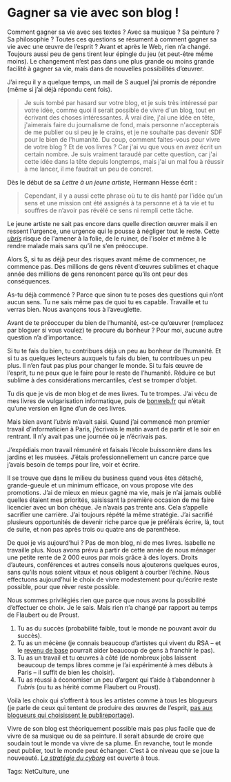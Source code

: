 # Gagner sa vie avec son blog !

Comment gagner sa vie avec ses textes ? Avec sa musique ? Sa peinture ? Sa philosophie ? Toutes ces questions se résument à comment gagner sa vie avec une œuvre de l’esprit ? Avant et après le Web, rien n’a changé. Toujours aussi peu de gens tirent leur épingle du jeu (et peut-être même moins). Le changement n’est pas dans une plus grande ou moins grande facilité à gagner sa vie, mais dans de nouvelles possibilités d’œuvrer.

J’ai reçu il y a quelque temps, un mail de S auquel j’ai promis de répondre (même si j’ai déjà répondu cent fois).

> Je suis tombé par hasard sur votre blog, et je suis très intéressé par votre idée, comme quoi il serait possible de vivre d'un blog, tout en écrivant des choses intéressantes. À vrai dire, j'ai une idée en tête, j'aimerais faire du journalisme de fond, mais personne n'accepterais de me publier ou si peu je le crains, et je ne souhaite pas devenir SDF pour le bien de l'humanité. Du coup, comment faites-vous pour vivre de votre blog ? Et de vos livres ? Car j'ai vu que vous en avez écrit un certain nombre. Je suis vraiment taraudé par cette question, car j'ai cette idée dans la tête depuis longtemps, mais j'ai un mal fou à réussir à me lancer, il me faudrait un peu de concret.

Dès le début de sa *Lettre à un jeune artiste*, Hermann Hesse écrit :

> Cependant, il y a aussi cette phrase où tu te dis hanté par l’idée qu’un sens et une mission ont été assignés à ta personne et à ta vie et tu souffres de n’avoir pas révélé ce sens ni rempli cette tâche.

Le jeune artiste ne sait pas encore dans quelle direction œuvrer mais il en ressent l’urgence, une urgence qui le pousse à négliger tout le reste. Cette [*ubris*](http://fr.wikipedia.org/wiki/Hybris) risque de l'amener à la folie, de le ruiner, de l'isoler et même à le rendre malade mais sans qu’il ne s’en préoccupe.

Alors S, si tu as déjà peur des risques avant même de commencer, ne commence pas. Des millions de gens rêvent d’œuvres sublimes et chaque année des millions de gens renoncent parce qu’ils ont peur des conséquences.

As-tu déjà commencé ? Parce que sinon tu te poses des questions qui n’ont aucun sens. Tu ne sais même pas de quoi tu es capable. Travaille et tu verras bien. Nous avançons tous à l’aveuglette.

Avant de te préoccuper du bien de l’humanité, est-ce qu’œuvrer (remplacez par bloguer si vous voulez) te procure du bonheur ? Pour moi, aucune autre question n’a d’importance.

Si tu te fais du bien, tu contribues déjà un peu au bonheur de l’humanité. Et si tu as quelques lecteurs auxquels tu fais du bien, tu contribues un peu plus. Il n’en faut pas plus pour changer le monde. Si tu fais œuvre de l’esprit, tu ne peux que le faire pour le reste de l’humanité. Réduire ce but sublime à des considérations mercantiles, c’est se tromper d’objet.

Tu dis que je vis de mon blog et de mes livres. Tu te trompes. J’ai vécu de mes livres de vulgarisation informatique, puis de [bonweb.fr](http://www.bonweb.fr/) qui n’était qu’une version en ligne d’un de ces livres.

Mais bien avant l’*ubris* m’avait saisi. Quand j’ai commencé mon premier travail d’informaticien à Paris, j’écrivais le matin avant de partir et le soir en rentrant. Il n’y avait pas une journée où je n’écrivais pas.

J’expédiais mon travail rémunéré et faisais l’école buissonnière dans les jardins et les musées. J’étais professionnellement un cancre parce que j’avais besoin de temps pour lire, voir et écrire.

Il se trouve que dans le milieu du business quand vous êtes détaché, grande-gueule et un minimum efficace, on vous propose vite des promotions. J’ai de mieux en mieux gagné ma vie, mais je n’ai jamais oublié quelles étaient mes priorités, saisissant la première occasion de me faire licencier avec un bon chèque. Je n’avais pas trente ans. Cela s’appelle sacrifier une carrière. J’ai toujours répété la même stratégie. J’ai sacrifié plusieurs opportunités de devenir riche parce que je préférais écrire, là, tout de suite, et non pas après trois ou quatre ans de parenthèse.

De quoi je vis aujourd’hui ? Pas de mon blog, ni de mes livres. Isabelle ne travaille plus. Nous avons prévu à partir de cette année de nous ménager une petite rente de 2 000 euros par mois grâce à des loyers. Droits d’auteurs, conférences et autres conseils nous ajouterons quelques euros, sans qu’ils nous soient vitaux et nous obligent à courber l’échine. Nous effectuons aujourd’hui le choix de vivre modestement pour qu’écrire reste possible, pour que rêver reste possible.

Nous sommes privilégiés rien que parce que nous avons la possibilité d’effectuer ce choix. Je le sais. Mais rien n’a changé par rapport au temps de Flaubert ou de Proust.

1. Tu as du succès (probabilité faible, tout le monde ne pouvant avoir du succès).
2. Tu as un mécène (je connais beaucoup d’artistes qui vivent du RSA – et le [revenu de base](http://tcrouzet.com/tag/revenu-de-base/) pourrait aider beaucoup de gens à franchir le pas).
3. Tu as un travail et tu œuvres à côté (de nombreux jobs laissent beaucoup de temps libres comme je l’ai expérimenté à mes débuts à Paris – il suffit de bien les choisir).
4. Tu as réussi à économiser un peu d’argent qui t’aide à t’abandonner à l’*ubris* (ou tu as hérité comme Flaubert ou Proust).

Voilà les choix qui s’offrent à tous les artistes comme à tous les blogueurs (je parle de ceux qui tentent de produire des œuvres de l’esprit, [pas aux blogueurs qui choisissent le publireportage](/2010/12/29/web-tue-journalisme/)).

Vivre de son blog est théoriquement possible mais pas plus facile que de vivre de sa musique ou de sa peinture. Il serait absurde de croire que soudain tout le monde va vivre de sa plume. En revanche, tout le monde peut publier, tout le monde peut échanger. C’est à ce niveau que se joue la nouveauté. [*La stratégie du cyborg*](/la-strategie-du-cyborg/) est ouverte à tous.

Tags: NetCulture, une